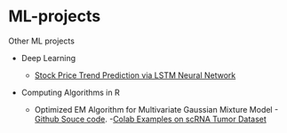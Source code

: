 # ML-projects
Other ML projects

- Deep Learning
    -  [Stock Price Trend Prediction via LSTM Neural Network](./KailinW_StockPred_LSTM.pdf)


- Computing Algorithms in R
    -  Optimized EM Algorithm for Multivariate Gaussian Mixture Model
        -[Github Souce code](https://github.com/srhaup2/clustering_scRNA/blob/main/R/normMixEm.R). 
        -[Colab Examples on scRNA Tumor Dataset](https://colab.research.google.com/drive/14U0oFzB21j1-rswnQfkHt3YT93l2Z9-7?usp=sharing)
